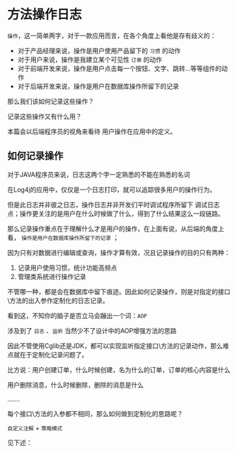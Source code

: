 # 方法操作日志

`操作`，这一简单两字，对于一款应用而言，在各个角度上看他是存有歧义的：

- 对于产品经理来说，操作是用户使用产品留下的 `习惯` 的动作
- 对于用户来说，操作是我建立某个可见性 `订单` 的动作
- 对于前端开发来说，操作是用户点击每一个按钮、文字、跳转...等等组件的动作
- 对于后端开发来说，操作是用户在数据库操作所留下的记录

那么我们该如何记录这些操作？

记录这些操作又有什么用？

本篇会以后端程序员的视角来看待 用户操作在应用中的定义。



## 如何记录操作

对于JAVA程序员来说，日志这两个字一定熟悉的不能在熟悉的名词

在Log4j的应用中，仅仅是一个日志打印，就可以追踪很多用户的操作行为。

但是此日志并非彼之日志，操作日志并非开发们平时调试程序所留下 调试日志点；操作更关注的是用户在什么时候做了什么，得到了什么结果这么一段链路。

那么记录操作重点在于理解什么才是用户的操作，在上面有说，从后端的角度上看， `操作是用户在数据库操作所留下的记录` ；

因为只有对数据进行编辑或查询，操作才算有效，况且记录操作的目的只有两种：

1. 记录用户使用习惯，统计功能高频点
2. 管理类系统进行操作记录

不管哪一种，都是会在数据库中留下痕迹。因此如何记录操作，则是对指定的接口\方法的出入参作定制化的日志记录。

看到这，不知你的脑子是否立马会蹦出一个词：`AOP`

涉及到了 `日志` 、`监听` 当然少不了设计中的AOP增强方法的思路

因此不管使用Cglib还是JDK，都可以实现监听指定接口\方法的记录动作，那么难点就在于定制化记录问题了。

比方说：用户创建订单，什么时候创建，名为什么的订单，订单的核心内容是什么

用户删除消息，什么时候删除，删除的消息是什么

.......

每个接口\方法的入参都不相同，那么如何做到定制化的思路呢？

`自定义注解` + `策略模式` 

见下述：

